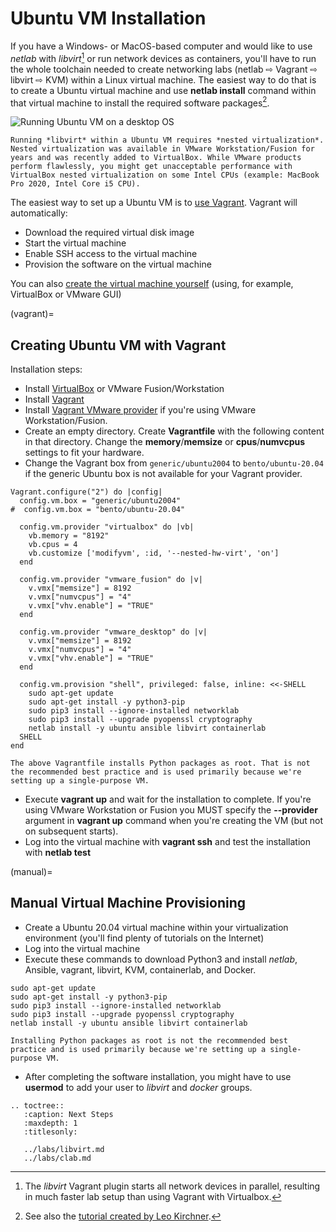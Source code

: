 # Ubuntu VM Installation

If you have a Windows- or MacOS-based computer and would like to use *netlab* with *libvirt*[^1] or run network devices as containers, you'll have to run the whole toolchain needed to create networking labs (netlab ⇨ Vagrant ⇨ libvirt ⇨ KVM) within a Linux virtual machine. The easiest way to do that is to create a Ubuntu virtual machine and use **netlab install** command within that virtual machine to install the required software packages[^2].

![Running Ubuntu VM on a desktop OS](ubuntu-on-desktop-os.png)

[^1]: The *libvirt* Vagrant plugin starts all network devices in parallel, resulting in much faster lab setup than using Vagrant with Virtualbox.

[^2]: See also the [tutorial created by Leo Kirchner](https://blog.kirchne.red/posts/netsim-tools-quickstart/).

```{warning}
Running *‌libvirt* within a Ubuntu VM requires *‌nested virtualization*. Nested virtualization was available in VMware Workstation/Fusion for years and was recently added to VirtualBox. While VMware products perform flawlessly, you might get unacceptable performance with VirtualBox nested virtualization on some Intel CPUs (example: MacBook Pro 2020, Intel Core i5 CPU).
```

The easiest way to set up a Ubuntu VM is to [use Vagrant](vagrant). Vagrant will automatically:

* Download the required virtual disk image
* Start the virtual machine
* Enable SSH access to the virtual machine
* Provision the software on the virtual machine

You can also [create the virtual machine yourself](manual) (using, for example, VirtualBox or VMware GUI)

(vagrant)=
## Creating Ubuntu VM with Vagrant

Installation steps:

* Install [VirtualBox](https://www.virtualbox.org/wiki/Downloads) or VMware Fusion/Workstation
* Install [Vagrant](https://www.vagrantup.com/docs/installation)
* Install [Vagrant VMware provider](https://www.vagrantup.com/docs/providers/vmware) if you're using VMware Workstation/Fusion.
* Create an empty directory. Create **Vagrantfile** with the following content in that directory. Change the **memory**/**memsize** or **cpus**/**numvcpus** settings to fit your hardware.
* Change the Vagrant box from `generic/ubuntu2004` to `bento/ubuntu-20.04` if the generic Ubuntu box is not available for your Vagrant provider.

```
Vagrant.configure("2") do |config|
  config.vm.box = "generic/ubuntu2004"
#  config.vm.box = "bento/ubuntu-20.04"

  config.vm.provider "virtualbox" do |vb|
    vb.memory = "8192"
    vb.cpus = 4
    vb.customize ['modifyvm', :id, '--nested-hw-virt', 'on']
  end

  config.vm.provider "vmware_fusion" do |v|
    v.vmx["memsize"] = 8192
    v.vmx["numvcpus"] = "4"
    v.vmx["vhv.enable"] = "TRUE"
  end

  config.vm.provider "vmware_desktop" do |v|
    v.vmx["memsize"] = 8192
    v.vmx["numvcpus"] = "4"
    v.vmx["vhv.enable"] = "TRUE"
  end

  config.vm.provision "shell", privileged: false, inline: <<-SHELL
    sudo apt-get update
    sudo apt-get install -y python3-pip
    sudo pip3 install --ignore-installed networklab
    sudo pip3 install --upgrade pyopenssl cryptography
    netlab install -y ubuntu ansible libvirt containerlab
  SHELL
end
```

```{tip}
The above Vagrantfile installs Python packages as root. That is not the recommended best practice and is used primarily because we're setting up a single-purpose VM.
```

* Execute **vagrant up** and wait for the installation to complete. If you're using VMware Workstation or Fusion you MUST specify the **--provider** argument in **vagrant up** command when you're creating the VM (but not on subsequent starts).
* Log into the virtual machine with **vagrant ssh** and test the installation with **netlab test**

(manual)=
## Manual Virtual Machine Provisioning

* Create a Ubuntu 20.04 virtual machine within your virtualization environment (you'll find plenty of tutorials on the Internet)
* Log into the virtual machine
* Execute these commands to download Python3 and install *netlab*, Ansible, vagrant, libvirt, KVM, containerlab, and Docker.

```
sudo apt-get update
sudo apt-get install -y python3-pip
sudo pip3 install --ignore-installed networklab
sudo pip3 install --upgrade pyopenssl cryptography
netlab install -y ubuntu ansible libvirt containerlab
```

```{tip}
Installing Python packages as root is not the recommended best practice and is used primarily because we're setting up a single-purpose VM.
```

* After completing the software installation, you might have to use **usermod** to add your user to *libvirt* and *docker* groups.

```eval_rst
.. toctree::
   :caption: Next Steps
   :maxdepth: 1
   :titlesonly:

   ../labs/libvirt.md
   ../labs/clab.md
```
